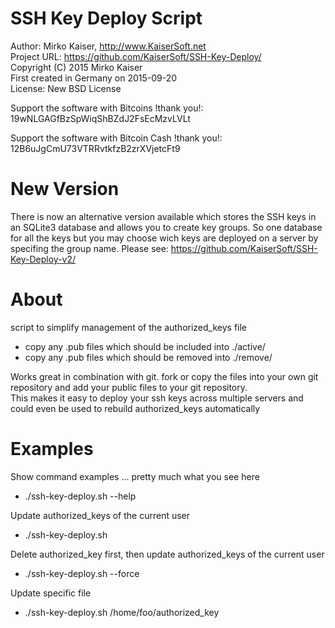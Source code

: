 SSH Key Deploy Script
=====================

Author: Mirko Kaiser, http://www.KaiserSoft.net   
Project URL: https://github.com/KaiserSoft/SSH-Key-Deploy/     
Copyright (C) 2015 Mirko Kaiser    
First created in Germany on 2015-09-20    
License: New BSD License

Support the software with Bitcoins !thank you!: 	 19wNLGAGfBzSpWiqShBZdJ2FsEcMzvLVLt

Support the software with Bitcoin Cash !thank you!:  12B6uJgCmU73VTRRvtkfzB2zrXVjetcFt9


# New Version #
There is now an alternative version available which stores the SSH keys in an SQLite3 database 
and allows you to create key groups. So one database for all the keys but you may choose wich 
keys are deployed on a server by specifing the group name.
Please see: https://github.com/KaiserSoft/SSH-Key-Deploy-v2/


# About #
script to simplify management of the authorized_keys file
* copy any .pub files which should be included into ./active/
* copy any .pub files which should be removed into ./remove/

Works great in combination with git. fork or copy the files into your own git repository
and add your public files to your git repository.     
This makes it easy to deploy your ssh keys across multiple servers and could even be
used to rebuild authorized_keys automatically 


Examples
========

Show command examples ... pretty much what you see here
* ./ssh-key-deploy.sh --help

Update authorized_keys of the current user
* ./ssh-key-deploy.sh

Delete authorized_key first, then update authorized_keys of the current user
* ./ssh-key-deploy.sh --force
    
Update specific file
* ./ssh-key-deploy.sh /home/foo/authorized_key


